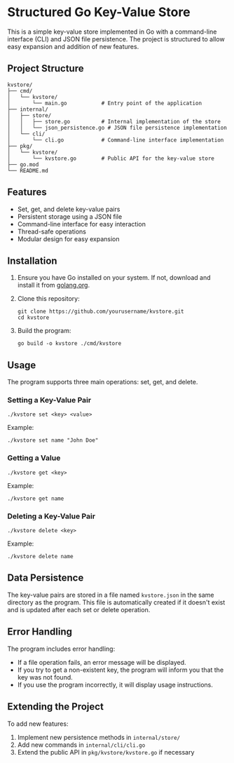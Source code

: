 # Structured Go Key-Value Store

This is a simple key-value store implemented in Go with a command-line interface (CLI) and JSON file persistence. The project is structured to allow easy expansion and addition of new features.

## Project Structure

```
kvstore/
├── cmd/
│   └── kvstore/
│       └── main.go           # Entry point of the application
├── internal/
│   ├── store/
│   │   ├── store.go          # Internal implementation of the store
│   │   └── json_persistence.go # JSON file persistence implementation
│   └── cli/
│       └── cli.go            # Command-line interface implementation
├── pkg/
│   └── kvstore/
│       └── kvstore.go        # Public API for the key-value store
├── go.mod
└── README.md
```

## Features

- Set, get, and delete key-value pairs
- Persistent storage using a JSON file
- Command-line interface for easy interaction
- Thread-safe operations
- Modular design for easy expansion

## Installation

1. Ensure you have Go installed on your system. If not, download and install it from [golang.org](https://golang.org/).

2. Clone this repository:
   ```
   git clone https://github.com/yourusername/kvstore.git
   cd kvstore
   ```

3. Build the program:
   ```
   go build -o kvstore ./cmd/kvstore
   ```

## Usage

The program supports three main operations: set, get, and delete.

### Setting a Key-Value Pair

```
./kvstore set <key> <value>
```

Example:
```
./kvstore set name "John Doe"
```

### Getting a Value

```
./kvstore get <key>
```

Example:
```
./kvstore get name
```

### Deleting a Key-Value Pair

```
./kvstore delete <key>
```

Example:
```
./kvstore delete name
```

## Data Persistence

The key-value pairs are stored in a file named `kvstore.json` in the same directory as the program. This file is automatically created if it doesn't exist and is updated after each set or delete operation.

## Error Handling

The program includes error handling:

- If a file operation fails, an error message will be displayed.
- If you try to get a non-existent key, the program will inform you that the key was not found.
- If you use the program incorrectly, it will display usage instructions.

## Extending the Project

To add new features:

1. Implement new persistence methods in `internal/store/`
2. Add new commands in `internal/cli/cli.go`
3. Extend the public API in `pkg/kvstore/kvstore.go` if necessary